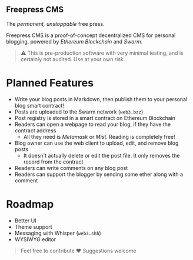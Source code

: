 Freepress CMS
---
The *permanent, unstoppable* free press.

Freepress CMS is a proof-of-concept decentralized CMS for personal blogging, powered by *Ethereum Blockchain* and *Swarm*.

> :warning: This is pre-production software with very minimal testing, and is certainly not audited. Use at your own risk.

# Planned Features
- Write your blog posts in Markdown, then publish them to your personal blog smart contract!
- Posts are uploaded to the Swarm network (`web3.bzz`)
- Post registry is stored in a smart contract on Ethereum Blockchain
- Readers can open a webpage to read your blog, if they have the contract address
  - All they need is *Metamask* or *Mist*. Reading is completely free!
- Blog owner can use the web client to upload, edit, and remove blog posts
  - It doesn't actually delete or edit the post file. It only removes the record from the contract
- Readers can write comments on any blog post
- Readers can support the blogger by sending some ether along with a comment

# Roadmap
- Better UI
- Theme support
- Messaging with Whisper (`web3.shh`)
- WYSIWYG editor

> Feel free to contribute :heart:
> Suggestions welcome
